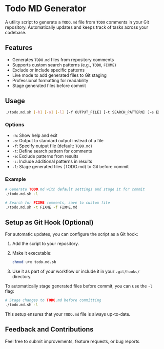 # Todo MD Generator

A utility script to generate a `TODO.md` file from `TODO` comments in your Git repository. Automatically updates and keeps track of tasks across your codebase.

## Features

- Generates `TODO.md` files from repository comments
- Supports custom search patterns (e.g., `TODO`, `FIXME`)
- Exclude or include specific patterns
- Live mode to add generated files to Git staging
- Professional formatting for readability
- Stage generated files before commit

## Usage

```bash
./todo.md.sh [-h] [-o] [-l] [-f OUTPUT_FILE] [-t SEARCH_PATTERN] [-e EXCLUDE_PATTERN] [-i INCLUDE_PATTERN]
```

### Options

- `-h`: Show help and exit
- `-o`: Output to standard output instead of a file
- `-f`: Specify output file (default: `TODO.md`)
- `-t`: Define search pattern for comments
- `-e`: Exclude patterns from results
- `-i`: Include additional patterns in results
- `-l`: Stage generated files (TODO.md) to Git before commit

### Example

```bash
# Generate TODO.md with default settings and stage it for commit
./todo.md.sh -l

# Search for FIXME comments, save to custom file
./todo.md.sh -t FIXME -f FIXME.md
```

## Setup as Git Hook (Optional)

For automatic updates, you can configure the script as a Git hook:

1. Add the script to your repository.
2. Make it executable:

   ```bash
   chmod u+x todo.md.sh
   ```

3. Use it as part of your workflow or include it in your `.git/hooks/` directory.

To automatically stage generated files before commit, you can use the `-l` flag:

```bash
# Stage changes to TODO.md before committing
./todo.md.sh -l
```

This setup ensures that your `TODO.md` file is always up-to-date.

## Feedback and Contributions

Feel free to submit improvements, feature requests, or bug reports.
